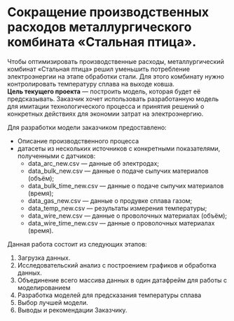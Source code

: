 # Сокращение производственных расходов металлургического комбината «Стальная птица».
Чтобы оптимизировать производственные расходы, металлургический комбинат «Стальная птица» решил уменьшить потребление электроэнергии на этапе обработки стали. Для этого комбинату нужно контролировать температуру сплава на выходе ковша.  
**Цель текущего проекта** — построить модель, которая будет её предсказывать.
Заказчик хочет использовать разработанную модель для имитации технологического процесса и принятия решений о конкретных действиях для экономии затрат на электроэнергию.

Для разработки модели заказчиком предоставлено: 
- Описание производственного процесса
- датасеты из нескольких источников с конкретными показателями, полученными с датчиков:
    - data_arc_new.csv — данные об электродах;
    - data_bulk_new.csv — данные о подаче сыпучих материалов (объём);
    - data_bulk_time_new.csv — данные о подаче сыпучих материалов (время);
    - data_gas_new.csv — данные о продувке сплава газом;
    - data_temp_new.csv — результаты измерения температуры;
    - data_wire_new.csv — данные о проволочных материалах (объём);
    - data_wire_time_new.csv — данные о проволочных материалах (время).
    
Данная работа состоит из следующих этапов:
1. Загрузка данных.
2. Исследовательский анализ с построением графиков и обработка данных.
3. Объединение всего массива данных в один датафрейм для работы с моделированием
4. Разработка моделей для предсказания температуры сплава
5. Выбор лучшей модели.
6. Выводы и рекомендации Заказчику.
